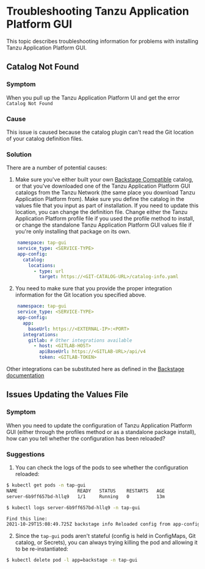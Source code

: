 # Troubleshooting Tanzu Application Platform GUI

This topic describes troubleshooting information for problems with installing Tanzu Application Platform GUI.

## <a id='catalog-not-found'></a> Catalog Not Found
### Symptom

When you pull up the Tanzu Application Platform UI and get the error `Catalog Not Found`
 
### Cause

This issue is caused because the catalog plugin can't read the Git location of your catalog definition files. 

### Solution

There are a number of potential causes:

1. Make sure you've either built your own [Backstage Compatible](http://backstage.io) catalog,
or that you've downloaded one of the Tanzu Application Platform GUI catalogs from the Tanzu Network
(the same place you download Tanzu Application Platform from).
Make sure you define the catalog in the values file that you input as part of installation.
If you need to update this location, you can change the definition file.
Change either the Tanzu Application Platform profile file if you used the profile method to install,
or change the standalone Tanzu Application Platform GUI values file if you're only installing that package on its own.

```yaml
    namespace: tap-gui
    service_type: <SERVICE-TYPE>
    app-config:
      catalog:
        locations:
          - type: url
            target: https://<GIT-CATALOG-URL>/catalog-info.yaml
```

2. You need to make sure that you provide the proper integration information for the Git location you specified above.

```yaml
    namespace: tap-gui
    service_type: <SERVICE-TYPE>
    app-config:
      app:
        baseUrl: https://<EXTERNAL-IP>:<PORT>
      integrations: 
        gitlab: # Other integrations available
          - host: <GITLAB-HOST>
            apiBaseUrl: https://<GITLAB-URL>/api/v4
            token: <GITLAB-TOKEN>
```
Other integrations can be substituted here as defined in the [Backstage documentation](https://backstage.io/docs/integrations/)

## <a id='updating-tap-gui-values'></a> Issues Updating the Values File
### Symptom

When you need to update the configuration of Tanzu Application Platform GUI (either through the profiles method or as a standalone package install), how can you tell whether the configuration has been reloaded?

### Suggestions


1. You can check the logs of the pods to see whether the configuration reloaded:

```bash
$ kubectl get pods -n tap-gui
NAME                      READY   STATUS    RESTARTS   AGE
server-6b9ff657bd-hllq9   1/1     Running   0          13m

$ kubectl logs server-6b9ff657bd-hllq9 -n tap-gui

Find this line:
2021-10-29T15:08:49.725Z backstage info Reloaded config from app-config.yaml, app-config.yaml
```


2. Since the `tap-gui` pods aren't stateful (config is held in ConfigMaps, Git catalog, or Secrets), you can always trying killing the pod and allowing it to be re-instantiated:

```bash
$ kubectl delete pod -l app=backstage -n tap-gui
```
